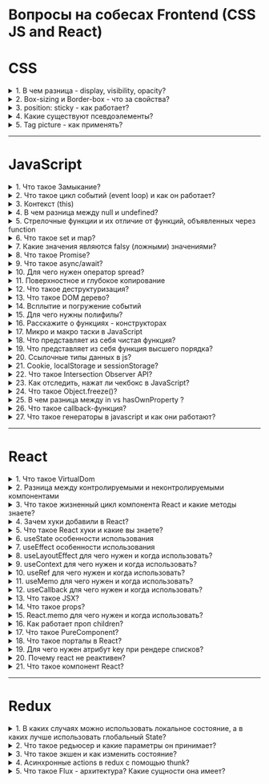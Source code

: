 # Вопросы на собесах Frontend (CSS JS and React)

# CSS
<details>
<summary>1. В чем разница - display, visibility, opacity?</summary>

##
- display

Многоцелевое свойство, которое определяет, как элемент должен быть показан в документе.

- visibility

Предназначен для отображения или скрытия элемента, включая рамку вокруг него и фон. При скрытии элемента, хотя он и становится не виден, место, которое элемент занимает, остается за ним

- opacity

Определяет уровень прозрачности элемента веб-страницы. При частичной или полной прозрачности через элемент проступает фоновый рисунок или другие элементы, расположенные ниже полупрозрачного объекта.
##
</details>

<details>
<summary>2. Box-sizing и Border-box - что за свойства?</summary>

##
- box-sizing

Применяется для изменения алгоритма расчета ширины и высоты элемента.
```css
box-sizing: border-box;
```
На ширину блока не влияет padding и border.
##
</details>

<details>
<summary>3. position: sticky - как работает?</summary>

##
```css
position: fixed;
```
Элемент удаляется из обычного потока документа и становится выше всех других элементов обычного потока. Элемент будет всегда находится в зоне просмотра (viewport) браузера и позиционироваться относительно зоны просмотра. Положение элемента можно изменять используя свойства top, right, bottom, left и z-index.

```css
position: sticky;
```
Элемент остается в обычном потоке документа, а затем "прилипает" к ближайшему родителю с прокруткой и скроллится вместе с ним. В народе это называют "липким" элементом, который прилипает к верху экрана при прокрутке, когда прокрутка достигает этого элемента.
##
</details>

<details>
<summary>4. Какие существуют псевдоэлементы?</summary>

##
- :after, :before

создает псевдоэлемент, который является последним (:after) или первым (:before) потомком элемента. Обычно используется для создания декоративных элементов для выбранного элемента.

- :placeholder 

Псевдоэлемент позволяет стилизовать текст, который был вставлен используя атрибут placeholder для элементов форм, таких как ``input`` и ``textarea``

- :first-child, :last-child

Псевдокласс позволяет стилизовать первый или последний дочерний элемент какого-либо блока.

- :focus

Псевдокласс применяется когда человек взаимодействует с элементом форм (``form``) такими как ``input, textarea, select, button`` и ссылки. Активируется при клике мышью пользователем по элементу. При фокусе на элементе появляется обводка (``outline``) по умолчанию

- :hover

Псевдокласс срабатывает в момент наведения курсора мыши на элемент.

- :visited

Псевдокласс позволяет стилизовать посещенные ссылки.

- :active

Псевдокласс срабатывает в момент нажатия левой кнопки мыши на элемент.
##
</details>

<details>
<summary>5. Tag picture - как применять?</summary>

##
Контейнер в котором должен быть один тег `img` и элементы `source` с разными источниками и условиями отображения. Браузер подберет подходящее изображение из элемента `source` или использует источник в теге `img`, если подходящего источника не было найдено.

```css
<picture>
    <source media="(max-width: 650px)" srcset="https://htmlbase.ru/storage/app/media/travel-mobile.jpg"></source>
    <img src="https://htmlbase.ru/storage/app/media/travel.jpg" alt=""></img>
</picture>
```
##
</details>

---

# JavaScript
<details>
<summary>1. Что такое Замыкание?</summary>

##
При создании функции и использования внутри нее переменных, эти переменные доступны только локально внутри функции. Снаружи мы не можем получить к ним доступ. На хранение таких переменных в том числе и аргументов выделяется определенная память и когда функция заканчивает свое выполнение это память очищается. Таким образом эти переменные больше не где не существуют.

Но вот если внутри одной функции создать вторую то вложенная функция получит доступ к переменным которые были объявлены во внешней функции этот механизм
и называется замыканием т е вложенная функция замыкает на себе переменные и аргументы внешней функции.

Таким образом при отработке внешней функции возвращается внутренняя которая замыкается на значения внешней и не дает памяти очистится 

Где используется: если нужно создать приватные переменные внитри другой функции
##
</details>

<details>
<summary>2. Что такое цикл событий (event loop) и как он работает?</summary>

##
Цикл событий - это однопоточный цикл, который контролирует стек вызовов и проверяет, есть ли какая-либо работа, которую необходимо выполнить в очереди задач. Если стек вызовов пуст и в очереди задач есть callback-функции, то функция удаляется из очереди и помещается с стек вызовов для выполнения.

- Stack - "первым пришел, последним вышел" или "последним пришел, первым вышел", что то же самое.
- Queue - "первым пришел, первым ушел".
##
</details>

<details>
<summary>3. Контекст (this)</summary>

## 
this - это специальная переменная, которая ссылается, на тот объект, в котором она на данный момент находится.

```js
let obj = {
   model: "toyota",
   year: 2017,
   show: function() {
   console.log(this.model) // obj.model
   }
 };
obj.show()
```
##
</details>

<details>
<summary>4. В чем разница между null и undefined?</summary>

##
Оба варианта означают пустое значение. Если мы инициализируем
переменную, но не присваиваем ей значение, туда помещается специальный
«маркер», который отображается при выводе на экран как undefined. Null
присваиваем самостоятельно.

Null - Это просто специальное значение, которое представляет собой «ничего»,
«пусто» или «значение неизвестно». Если необходимо очистить значение
переменной, мы делаем q = null.
undefined означает, что «значение не было присвоено».
##
</details>

<details>
<summary>5. Стрелочные функции и их отличие от функций, объявленных через function</summary>

## 
- Стрелочные функции не имеют argumemts.
- Синтаксис
- У стрелочных функций нет своего this. Если идет обращение к this, то он
берется снаружи.
- Не могут быть функциями – конструкторами. Т.е не могут вызываться с
помощью new
- Cтрелочную функцию можно написать в одну строку без объявления слова return
##
</details>

<details>
<summary>6. Что такое set и map?</summary>

##
Map – это коллекция, структура данных, работающая по принципу
ключ/значение, как и Object. Но основное отличие от объекта в том, что Map
позволяет использовать ключи любого типа.

Объект Set – это особый вид коллекции: «множество» значений (без ключей),
своего рода массив, где каждое значение может появляться только один раз.
##
</details>

<details>
<summary>7. Какие значения являются falsy (ложными) значениями?</summary>

##
Falsy значение – значение, которое при приведении к логическому типу
возвращает false.

```js
console.log(false)
console.log(0)
console.log('')
console.log(undefined)
console.log(null)
console.log(NaN)
console.log(BigInt(0))
```
##
</details>

<details>
<summary>8. Что такое Promise?</summary>

##
Промис (Promise) — специальный объект JavaScript, который используется для написания и обработки асинхронного кода.

Асинхронные функции возвращают объект Promise в качестве значения. Внутри промиса работает асинхронная операция, которая управляет его состоянием.\
Промисы были придуманы для решения проблемы так называемого «ада функций обратного вызова».

Промис может находиться в одном из трёх состояний:

- pending — стартовое состояние, операция стартовала;
- fulfilled — получен результат;
- rejected — ошибка.

Поменять состояние можно только один раз: перейти из pending либо в fulfilled, либо в rejected:

У промиса есть методы then() и catch(), которые позволяют выполнять код при изменении его состояния.
##
</details>

<details>
<summary>9. Что такое async/await?</summary>

##
Async/await — относительно новый способ написания асинхронного (неблокирующего) кода в JS. Им оборачивают промис. Он делает код более читаемым и чистым, чем промисы и функции обратного вызова.\
Функция, обозначенная как async всегда вернет Promise.

Ключевое слово await заставит интерпретатор JavaScript ждать до тех пор, пока
промис справа от await не выполнится. После чего оно вернёт его результат, и
выполнение кода продолжится. await нельзя использовать в обычных функциях
##
</details>

<details>
<summary>10. Для чего нужен оператор spread?</summary>

##
Спред-синтаксис (spread) ... позволяет передавать итерируемые коллекции (например, массивы или строки) как список аргументов функции или добавлять содержащиеся в них элементы в новый массив.

Спред применятся и для объектов, чтобы копировать пары ключ-значение из одного объекта в другой.

- При вызове функции использовать значения из массива как аргументы:
```js
function multiplyThreeNumbers(a, b, c) {
  return a * b * c
}

const nums = [1, 2, 3]

console.log(multiplyThreeNumbers(...nums)) // 6
```

- В массиве скопировать элементы из другого массива в новый:

```js
const donor = ['это', 'старые', 'значения']
const newArray = [...donor, 1, true, 'мама']

console.log(newArray) // ['это', 'старые', 'значения', 1, true, 'мама']
```

- У объекта скопировать свойства из другого объекта в новый:

```js
const persona = { name: 'Иван', lastName: 'Объектов'}
const userData = { ...persona, username: 'killer3000' }

console.log(userData)
// {
//    name: 'Иван',
//    lastName: 'Объектов',
//    username: 'killer3000'
// }
```
Если в массиве будет больше элементов, чем параметров функции, то будут использованы только те элементы, которые идут первыми по порядку:

```js
function multiplyThreeNumbers(a, b, c) {
  return a * b * c
}

const nums = [1, 2, 3, 5, 6]

console.log(multiplyThreeNumbers(...nums)) // 6
```
##
</details>

<details>
<summary>11. Поверхностное и глубокое копирование</summary>

##
При копировании объектов или массивов JavaScript копирует данные только на один уровень вглубь. Этот тип копирования называется поверхностным (shallow).

Если необходимо полностью скопировать сложную структуру данных, например, массив с объектами, то нужно делать глубокое (deep) или полное копирование данных. JavaScript не содержит функций для глубокого копирования, лучший вариант сделать глубокую копию — сериализовать структуру в JSON и тут же распарсить.

- Поверхностное копирование
---
```
const copy = {…obj}
```
- Глубокое копирование
---
1. Воспользоваться костыльным, медленным способом:
```js
const copy = JSON.parse(JSON.stringify(obj))
```
Такой способ подойдет для объекта без прототипа и без функций.
2. реализовать рекурсивную функцию копирования полей.
3. Воспользоваться библиотекой lodash, функцией deep clone
##
</details>

<details>
<summary>12. Что такое деструктуризация?</summary>

##
В JavaScript есть две чаще всего используемые структуры данных – это Object
и Array. Деструктурирующее присваивание – это специальный синтаксис, который
позволяет нам «распаковать» массивы или объекты в кучу переменных, так как
иногда они более удобны.
##
</details>

<details>
<summary>13. Что такое DOM дерево?</summary>

##
DOM (Document Object Model) — это специальная древовидная структура, которая позволяет управлять HTML-разметкой из JavaScript-кода. Управление обычно состоит из добавления и удаления элементов, изменения их стилей и содержимого.

Браузер создаёт DOM при загрузке страницы, складывает его в переменную document и сообщает, что DOM создан, с помощью события DOMContentLoaded. С переменной document начинается любая работа с HTML-разметкой в JavaScript.
##
</details>

<details>
<summary>14. Всплытие и погружение событий</summary>

##
- Всплытие.

Принцип всплытия очень простой. Когда на элементе происходит событие,
обработчики сначала срабатывают на нём, потом на его родителе, затем выше и так
далее, вверх по цепочке предков.

- Погружение

Стандарт DOM Events описывает 3 фазы прохода события:
1. Фаза погружения (capturing phase) – событие сначала идёт сверху вниз.
2. Фаза цели (target phase) – событие достигло целевого(исходного) элемента.
3. Фаза всплытия (bubbling stage) – событие начинает всплывать.
##
</details>

<details>
<summary>15. Для чего нужны полифилы?</summary>

##
«Полифил» – это библиотека, которая добавляет в старые
браузеры поддержку возможностей, которые в современных браузерах являются
встроенными.
##
</details>

<details>
<summary>16. Расскажите о функциях - конструкторах</summary>

## 
Функции-конструкторы являются обычными функциями. Но есть два
соглашения:
1. Имя функции-конструктора должно начинаться с большой буквы.
2. Функция-конструктор должна вызываться при помощи оператора "new".
```js
function User() {
  this.name = 'Alex'
}

const firstUser = new User()
firstUser.name === 'Alex' // true
```
Когда функция вызывается как new User(...), происходит следующее:
1. Создаётся новый пустой объект, и он присваивается this.
2. Выполняется код функции. Обычно он модифицирует this, добавляет туда
новые свойства.
3. Возвращается значение this
##
</details>

<details>
<summary>17. Микро и макро таски в JavaScript</summary>

##
- MicroTask - Promises ... выполняються раньше 
- MacroTask - SetTimeout ... выполняються позже
##
</details>

<details>
<summary>18. Что представляет из себя чистая функция?</summary>

##
Функция должна удовлетворять двум условиям, чтобы считаться «чистой»
- Каждый раз функция возвращает одинаковый результат, когда
вызывается с тем же набором аргументов
- Нет побочных эффектов (например, не изменяет внешние переменные)
##
</details>

<details>
<summary>19. Что представляет из себя функция высшего порядка?</summary>

##
Функция высшего порядка — это функция, которая может принимать другую
функцию в качестве аргумента или возвращать другую функцию в качестве
результата
##
</details>

<details>
<summary>20. Ссылочные типы данных в js?</summary>

##
Все типы данных JavaScript можно разделить на примитивные и ссылочные.

- Объекты как ссылочные типы

Одно из фундаментальных отличий объектов от примитивов заключается в том, что объекты хранятся и копируются «по ссылке», тогда как примитивные значения: строки, числа, логические значения и т.д. – всегда копируются «как целое значение».

Переменная, которой присвоен объект, хранит не сам объект, а его «адрес в памяти» – другими словами, «ссылку» на него.

При копировании переменной объекта копируется ссылка, но сам объект не дублируется.

```js
let x = [10, 9, 8];
let y = x;
x[0] = 2;

console.log(y[0]); // 2
```

- Передача объектов функциям

Когда следует уделять особое внимание ссылочным типам, возникает при передаче их в виде аргументов функциям. Ввиду того что ссылочные типы содержат ссылки на соответствующие реальные данные, аргументы функции получают копию ссылки на данные и могут, таким образом, менять оригинальные данные.

- Сравнение объектов

При использовании операции проверки равенства (==) интерпретатор сравнивает значения соответствующих переменных. Для примитивных типов это означает сравнение фактических данных.

В случае ссылочных типов переменные содержат ссылки на данные, а не сами данные. Поэтому при использовании операции проверки равенства происходит сравнение ссылок, а не объектов, на которые эти ссылки указывают. Другими словами, операция == обеспечивает проверку не того, что две переменные ссылаются на эквивалентные объекты, а того, что переменные ссылаются на один и тот же объект.

```js
var str1 = new String("abc");
var str2 = new String("abc");

console.log(strl == str2); // false
```
##
</details>

<details>
<summary>21. Cookie, localStorage и sessionStorage?</summary>

##
Существует несколько подходов к хранению данных в браузере:

1. LocalStorage, SessionStorage - позволяют хранить пары ключ/значение в
браузере. Что в них важно – данные, которые в них записаны, сохраняются после
обновления страницы. Объекты хранилища localStorage и sessionStorage
предоставляют одинаковые методы и свойства:
- setItem(key, value) – сохранить пару ключ/значение.
- getItem(key) – получить данные по ключу key.
- removeItem(key) – удалить данные с ключом key.
- clear() – удалить всё.
- key(index) – получить ключ на заданной позиции.
- length – количество элементов в хранилище.
Оба хранилища в качестве ключей и значений могут использовать только
строки, поэтому объекты не забываем преобразовывать с помощью JSON.stringify.
2. Куки – это небольшие строки данных, которые хранятся непосредственно в браузере. Они являются частью HTTP-протокола.
Куки обычно устанавливаются веб-сервером при помощи заголовка Set-Cookie. Затем браузер будет автоматически добавлять их в (почти) каждый запрос на тот же домен при помощи заголовка Cookie.
Мы также можем получить доступ к куки непосредственно из браузера, используя свойство document.cookie.
Один из наиболее частых случаев использования куки – это аутентификация:

- При входе на сайт сервер отсылает в ответ HTTP-заголовок Set-Cookie для того, чтобы установить куки со специальным уникальным идентификатором сессии («session identifier»).
- Во время следующего запроса к этому же домену браузер посылает на сервер HTTP-заголовок Cookie.
- Таким образом, сервер понимает, кто сделал запрос.
##
</details>

<details>
<summary>22. Что такое Intersection Observer API?</summary>

##
Intersection Observer API (IOA) позволяет приложению асинхронно наблюдать за пересечением элемента (target) с его родителем (root) или областью просмотра (viewport). Другими словами, этот API обеспечивает вызов определенной функции каждый раз при пересечении целевого элемента с root или viewport.

Примеры использования:

- «ленивая» или отложенная загрузка изображений
- бесконечная прокрутка страницы
- получение информации о видимости рекламы для целей расчета стоимости показов
- запуск процесса или анимации, находящихся в поле зрения пользователя

Для начала работы с IOA необходимо с помощью конструктора создать объект-наблюдатель с двумя параметрами — функцией обратного вызова и настройками

```js
// настройки
let options = {
    root: document.querySelector('.scroll-list'),
    rootMargin: '5px',
    threshold: 0.5
}

// функция обратного вызова
let callback = function(entries, observer){
    ...
}

// наблюдатель
let observer = new IntersectionObserver(callback, options)
```

Настройки:

- root — элемент, который выступает в роли области просмотра для target (предок целевого элемента или null для viewport)
- rootMargin — отступы вокруг root (margin в CSS, по умолчанию все отступы равны 0)
- threshold — число или массив чисел, указывающий допустимый процент пересечения target и root

Далее создается целевой элемент, за которым наблюдает observer:

```js
let target = document.querySelector('.list-item')
observer.observe(target)
```

Вызов callback возвращает объект, содержащий записи об изменениях, произошедших с целевым элементом:

```js
let callback = (entries, observer) => {
    entries.forEach(entry => {
        // entry (запись) - изменение
        //   entry.boundingClientRect
        //   entry.intersectionRatio
        //   entry.intersectionRect
        //   entry.isIntersecting
        //   entry.rootBounds
        //   entry.target
        //   entry.time
    })
}
```
##
</details>

<details>
<summary>23. Как отследить, нажат ли чекбокс в JavaScript? </summary>

##
```js
let element = document.querySelector('input[type=checkbox]');    

if (element.checked) {
    doSomething();
}
```
##
</details>

<details>
<summary>24. Что такое Object.freeze()? </summary>

##
Метод Object.freeze() замораживает объект: это значит, что он предотвращает добавление новых свойств к объекту, удаление старых свойств из объекта и изменение существующих свойств или значения их атрибутов перечисляемости, настраиваемости и записываемости. В сущности, объект становится эффективно неизменным. Метод возвращает замороженный объект.

```js
Object.freeze(obj)
```
##
</details>

<details>
<summary>25. В чем разница между in vs hasOwnProperty ? </summary>

##
Метод hasOwnProperty() возвращает логическое значение, указывающее, содержит ли объект указанное свойство.

```js
obj.hasOwnProperty(prop)
```

Оператор in возвращает true, если свойство содержится в указанном объекте или в его цепочке прототипов.

```js
prop in object
```

Каждый объект, произошедший от `Object`, наследует метод `hasOwnProperty`. Этот метод может использоваться для определения того, содержит ли объект указанное свойство в качестве собственного свойства объекта; в отличие от оператора `in`, этот метод не проверяет существование свойств в цепочке прототипов объекта.
##
</details>

<details>
<summary>26. Что такое callback-функция?</summary>

##
коллбэк — это функция, которая должна быть выполнена после того, как другая функция завершила выполнение (отсюда и название: callback — функция обратного вызова). Любая функция, которая передается как аргумент, называется callback-функцией.
##
</details>

<details>
<summary>27. Что такое генераторы в javascript и как они работают?</summary>

##
Генераторы могут порождать (yield) множество значений одно за другим, по
мере необходимости. Генераторы отлично работают с перебираемыми объектами и
позволяют легко создавать потоки данных.

Для объявления генератора используется специальная синтаксическая
конструкция: function*, которая называется «функция-генератор»

```js
function* generateFuncion () {
   yield 1;
   yield 2;
   return 3;
}
```
Основным методом генератора является `next()`. При вызове он запускает
выполнение кода до ближайшей инструкции `yield` <значение> (значение может
отсутствовать, в этом случае оно предполагается равным `undefined`). По достижении
`yield` выполнение функции приостанавливается, а соответствующее значение –
возвращается во внешний код

```js
let generator = generateFuncion()
let one = generator.next()
```
##
</details>

---

# React

<details>
<summary>1. Что такое VirtualDom</summary>

##
VirtualDOM это копия DOM дерева и вместо того, чтобы взаимодействовать с
DOM напрямую, мы работаем с его легковесной копией. Мы можем вносить
изменения в копию, исходя из наших потребностей, а после этого React применяет
изменения к реальному DOM.

При этом происходит сравнение DOM-дерева с его виртуальной копией,
определяется разница и запускается перерисовка того, что было изменено.

Такой подход работает быстрее, потому как не включает в себя все
тяжеловесные части реального DOM.
##
</details>

<details>
<summary>2. Разница между контролируемыми и неконтролируемыми компонентами</summary>

##
В HTML элементы формы, **такие как input, textarea и select**, обычно
поддерживают собственное состояние и обновляют его в соответствии с
пользовательскими входными данными. В React изменяемое состояние обычно
хранится в свойстве state компонентов и обновляется только с помощью setState().

Мы можем объединить всё это вместе, сделав состояние React «единственным
источником данных (истины)». Затем компонент React, который отрисовывает
форму, также контролирует, что происходит в этой форме при последующем вводе
данных пользователем. Элемент поля ввода формы, значение которого
контролируется React подобным образом, называется **«контролируемым
компонентом»**.

Вместо того, чтобы писать обработчик события для каждого обновления
состояния, вы можете использовать неуправляемый компонент и читать значения
из DOM через ref

Неуправляемые компоненты опираются на DOM в качестве источника данных и могут быть удобны при интеграции React с кодом, не связанным с React. Количество кода может уменьшиться, правда, за счёт потери в его чистоте. Поэтому в обычных ситуациях мы рекомендуем использовать управляемые компоненты.
##
</details>

<details>
<summary>3. Что такое жизненный цикл компонента React и какие методы знаете?</summary>

##
Каждый компонент React проходит несколько стадий в процессе своей жизни: он создаётся, затем добавляется в DOM, получает пропсы, и, наконец, удаляется из дерева. Этот процесс называют жизненным циклом компонента (Component Lifecycle). React предоставляет набор методов, которые позволяют встроиться в этот процесс.

Существует четыре различных этапа жизненного цикла компонента React:
1. Инициализация: На этом этапе компонент React готовит установку
начального состояния и параметров по умолчанию.
2. Монтирование: Компонент React готов для монтирования в DOM
браузера. Этот этап охватывает методы жизненного цикла
componentWillMount и componentDidMount.
3. Обновление: На этом этапе компонент обновляется двумя способами,
отправляя новые свойства и обновляя состояние. Этот этап охватывает
методы жизненного цикла shouldComponentUpdate, componentWillUpdate
и componentDidUpdate.
4. Размонтирование: На этом последнем этапе компонент не нужен и
отключается из DOM браузера. Этот этап включает метод жизненного
цикла componentWillUnmount.
##
</details>

<details>
<summary>4. Зачем хуки добавили в React?</summary>

##
С помощью хуков мы можем извлечь логику состояния из компонента, чтобы её протестировать или повторно использовать. Хуки позволяют нам повторно использовать логику состояния, не затрагивая дерево компонентов. Благодаря этому, хуки легко использовать в разных компонентах и делиться ими с сообществом.

К примеру кастомные хуки для валидации форм.
##
</details>

<details>
<summary>5. Что такое React хуки и какие вы знаете?</summary>

##
Хук — это специальная функция, которая позволяет «подцепиться» к возможностям
React.
Основные React хуки:
- useState;
- useEffect;
- useContext;
- useRef;
- useMemo;
- useCallback;
##
</details>

<details>
<summary>6. useState особенности использования</summary>

##
Хук useState предоставляет функциональным компонентам доступ к состоянию React.

Он возвращает значение с состоянием и функцию для его обновления.
Во время первоначального рендеринга возвращаемое состояние (state)
совпадает со значением, переданным в качестве первого аргумента (initialState).

Функция setState используется для обновления состояния. Она принимает новое
значение состояния и ставит в очередь повторный рендер компонента. Функция
setState может принимать параметром, как и новое значение, так и функцию callback,
которая параметром принимает предыдущее значение.
##
</details>

<details>
<summary>7. useEffect особенности использования</summary>

##
Хук эффекта даёт вам возможность выполнять побочные эффекты в
функциональном компоненте. useEffect - Мутации, подписки, таймеры, логирование
и другие побочные эффекты не допускаются внутри основного тела функционального компонента (называемого этапом рендеринга React). Это приведёт к запутанным
ошибкам и несоответствиям в пользовательском интерфейсе.

Вместо этого рекомендуется использовать useEffect. Функция, переданная в
useEffect, будет запущена после того, как рендер будет зафиксирован на экране или
же если передать вторым параметром массив зависимостей, то функция будет
вызываться каждый раз после изменения одной из зависимостей.
##
</details>

<details>
<summary>8. useLayoutEffect для чего нужен и когда использовать?</summary>

##
Сигнатура идентична useEffect, но этот хук запускается синхронно после всех изменений DOM. Используйте его для чтения макета из DOM и синхронного повторного рендеринга. Обновления, запланированные внутри useLayoutEffect, будут полностью применены синхронно перед тем, как браузер получит шанс осуществить отрисовку.

Предпочитайте стандартный useEffect, когда это возможно, чтобы избежать блокировки визуальных обновлений.
##
</details>

<details>
<summary>9. useContext для чего нужен и когда использовать?</summary>

##
В типичном React-приложении данные передаются сверху вниз (от родителя к
дочернему компоненту) с помощью пропсов. Однако, подобный способ
использования может быть чересчур громоздким для некоторых типов пропсов
(например, выбранный язык, UI-тема), которые необходимо передавать во многие
компоненты в приложении. Контекст предоставляет способ делиться такими
данными между компонентами без необходимости явно передавать пропсы через
каждый уровень дерева.

Компонент, вызывающий useContext, всегда будет перерендериваться при
изменении значения контекста. Если повторный рендер компонента затратен, вы
можете оптимизировать его с помощью мемоизации.
##
</details>

<details>
<summary>10. useRef для чего нужен и когда использовать?</summary>

##
useRef возвращает изменяемый ref-объект, свойство .current которого
инициализируется переданным аргументом (initialValue). Возвращённый объект будет сохраняться в течение всего времени жизни компонента и не будет изменяться
от рендера к рендеру.

Обычный случай использования — это доступ к потомку в императивном
стиле. Т.е. используя ref, мы можем явно обратиться к DOM элементу.

Пример использования:
```js
function TextInputWithFocusButton() {
  const inputEl = useRef(null);
  const onButtonClick = () => {
    // `current` указывает на смонтированный элемент `input`
    inputEl.current.focus();
  };
  return (
    <>
      <input ref={inputEl} type="text" />
      <button onClick={onButtonClick}>Установить фокус на поле ввода</button>
    </>
  );
}
```
##
</details>

<details>
<summary>11. useMemo для чего нужен и когда использовать?</summary>

##
useMemo используется для того, чтобы закешировать\замемоизировать результат вычислений.

Пример использования:
```js
const memoizedValue = useMemo(() => computeExpensiveValue(a, b), [a, b]);
```
Передайте «создающую» функцию и массив зависимостей. useMemo будет
повторно вычислять мемоизированное значение только тогда, когда значение какой либо из зависимостей изменилось. Эта оптимизация помогает избежать
дорогостоящих вычислений при каждом рендере.

Первым параметром функция принимает callback, в котором проходят вычисления, а
вторым массив зависимостей, функция будет повторно проводить вычисления
только при изменении хотя бы одной из зависимостей
##
</details>

<details>
<summary>12. useCallback для чего нужен и когда использовать?</summary>

##
Хук useCallback вернёт мемоизированную версию колбэка, который
изменяется только, если изменяются значения одной из зависимостей. Это полезно
при передаче колбэков оптимизированным дочерним компонентам, которые
полагаются на равенство ссылок для предотвращения ненужных рендеров
##
</details>

<details>
<summary>13. Что такое JSX?</summary>

##
JSX — расширение синтаксиса JavaScript. Этот синтаксис выглядит как язык шаблонов, но наделён всеми языковыми возможностями JavaScript. В результате компиляции JSX и вызова React.createElement() возникают простые объекты — «React-элементы».

Это некое расширение языка упрощающее восприятие кода и разработку 
##
</details>

<details>
<summary>14. Что такое props?</summary>

##
Props (обьект js) – данные, которые передаются в компонент из родительского. Props
доступны только для чтения и не могут быть изменены.
##
</details>

<details>
<summary>15. React.memo для чего нужен и когда использовать?</summary>

##
React.memo — это компонент высшего порядка.

Если ваш компонент всегда рендерит одно и то же при неменяющихся
пропсах, вы можете обернуть его в вызов React.memo для повышения
производительности в некоторых случаях, мемоизируя тем самым результат. Это
значит, что React будет использовать результат последнего рендера, избегая
повторного рендеринга.

React.memo затрагивает только изменения пропсов. Если функциональный
компонент обёрнут в React.memo и использует useState, useReducer или useContext,
он будет повторно рендериться при изменении состояния или контекста.
##
</details>

<details>
<summary>16. Как работает проп children?</summary>

##
Некоторые компоненты не знают своих потомков заранее. Это особенно характерно для таких компонентов, как Sidebar, которые представляют из себя как бы «коробку», в которую можно что-то положить. Для таких компонентов мы рекомендуем использовать специальный проп children, который передаст дочерние элементы сразу на вывод
##
</details>

<details>
<summary>17. Что такое PureComponent?</summary>

##
**PureComponent** при грамотном использовании может значительно повысить производительность ваших приложений, а в противном случае неслабо так навредить.

При работе с обычным компонентом, вы меняете его состояние, а соответственно вызываете ре-рендер, использую встроенную функцию setState. При этом, повторная отрисовка происходит в любом случае. Для, того, что бы это контролировать, вы можете использовать **shouldComponentUpdate**, и прописать там свою логику обработки нового state и новых props.

- shouldComponentUpdate()

Используйте shouldComponentUpdate(), чтобы указать необходимость следующего рендера на основе изменений состояния и пропсов. По умолчанию происходит повторный рендер при любом изменении состояния. В большинстве случаев вы должны полагаться на это поведение.
shouldComponentUpdate() вызывается перед рендером, когда получает новые пропсы или состояние. Значение по умолчанию равно true. Этот метод не вызывается при первом рендере или когда используется forceUpdate().

Этот метод принимает два аргумента (**shouldComponentUpdate**): nextProps и nextState, которые вы можете сравнить с актуальными пропсами и стейтом, и описать логику, в каком случае нужно вызывать обновление компонента, а каком нет.

В **React.Component** данный метод всегда возвращает true, если только вы сами, в ручную, не опишите необходимые проверки. Из-за этого, любой вызов setState, или получение новых props, будут вызывать ре-рендер.

При работе с **React.PureComponent** ситуация другая. Он выполняет “неглубокую” проверку в shouldComponentUpdate (это уже реализовано “из коробки”), и, если данные были изменены, то только тогда срабатывает обновление.

Поскольку проверка “поверхностная”, то и полного сравнения объектов не происходит, сравниваются лишь ссылки на них. Это значит, что если вы, например, не передадите новые пропсы, а просто измените старые “напрямую”, то PureComponent выдаст false в shouldComponentUpdate, и никакого обновления не произойдёт.

Ещё одна проблема с PureComponent заключается в том, что он может блокировать обновления и всех потомков, если shouldComponentUpdate вернул false.

Если метод render() вашего React-компонента всегда рендерит одинаковый результат при одних и тех же пропсах и состояниях, для повышения производительности в некоторых случаях вы можете использовать React.PureComponent.
##
</details>

<details>
<summary>18. Что такое порталы в React?</summary>

##
Порталы позволяют рендерить дочерние элементы в DOM-узел, который находится вне DOM-иерархии родительского компонента.

```js
ReactDOM.createPortal(child, container)
```

Первый аргумент (child) — это любой React-компонент, который может быть отрендерен, такой как элемент, строка или фрагмент. Следующий аргумент (container) — это DOM-элемент.

Типовой случай применения порталов — когда в родительском компоненте заданы стили overflow: hidden или z-index, но вам нужно чтобы дочерний элемент визуально выходил за рамки своего контейнера. Например, диалоги, всплывающие карточки и всплывающие подсказки.
##
</details>

<details>
<summary>19. Для чего нужен атрибут key при рендере списков?</summary>

##
Ключи (keys) помогают React определять, какие элементы были изменены, добавлены или удалены. Их необходимо указывать, чтобы React мог сопоставлять элементы массива с течением времени.

Лучший способ выбрать ключ — это использовать строку, которая будет явно отличать элемент списка от его соседей. Чаще всего вы будете использовать ID из ваших данных как ключи. Когда у вас нет заданных ID для списка, то в крайнем случае можно использовать индекс элемента как ключ.
##
</details>

<details>
<summary>20. Почему react не реактивен?</summary>

##
React назван так потому, что реагирует на изменения состояния компонентов. Все же он делает это не реактивно, а, скорее, по графику.

Помните, что входными данными для render() являются свойства (props) и внутреннее состояние, которое может быть обновлено в любое время.

Когда для render меняются входные данные, меняется и результат ее выполнения.

React.js ведет запись жизненного цикла компонента. Когда React.js видит, что один рендер отличается от другого, он переводит разницу между своим виртуальным представлением в операции с DOM API, которые будут отрисованы в документе.

Не отслеживает в реальном времени изменения переменных.
##
</details>

<details>
<summary>21. Что такое компонент React?</summary>

##
- Компонент React – это класс, который наследуется от класса React.Component 
- Функция render возвращает HTML разметку, то что будет отрисовано в браузере. Класс-компонент без функции render существовать не может, это его интерфейс.
##
</details>

---

# Redux

<details>
<summary>1. В каких случаях можно использовать локальное состояние, а в каких
лучше использовать глобальный State?</summary>

##
Локальное состояние рекомендуется использовать в тех случаях, когда оно
используется только в рамках 1го компонента и не планируется передавать его в
других компоненты. Также локальное состояние используется в компоненте какогото отдельного элемента списка. Если же декомпозиция на компоненты предполагает
вложенность с передачей данных по иерархии, то лучше использовать global state
##
</details>

<details>
<summary>2. Что такое редьюсер и какие параметры он принимает?</summary>

##
Reducer это чистая функция, которая принимает параметрами state и action.
Внутри редюсера мы отслеживаем тип полученного actions и в зависимости от него
мы изменяем состояние и возвращаем новый объект состояния.
##
</details>

<details>
<summary>3. Что такое экшен и как изменить состояние?</summary>

##
Action - это простой js объект, у которого обязательно должно быть поле с типом.
```js
{type: “SET_PAGE”}
```
Также опционально можно добавить какие-то данные. Для того что бы
изменить состояние необходимо вызвать функцию dispatch, в которую передаем
action.
##
</details>

<details>
<summary>4. Асинхронные actions в redux с помощью thunk?</summary>

##
Для того, чтобы использовать redux thunk необходимо подключить его как
middleware. Action creators должны возвращать не просто объект, а функцию, которая
параметром принимает dispatch.
##
</details>

<details>
<summary>5. Что такое Flux - архитектура? Какие сущности она имеет?</summary>

##
Flux-архитектура — архитектурный подход или набор шаблонов программирования для построения пользовательского интерфейса веб-приложений, сочетающийся с реактивным программированием и построенный на однонаправленных потоках данных.

Основной отличительной особенностью Flux является односторонняя направленность передачи данных между компонентами Flux-архитектуры. Архитектура накладывает ограничения на поток данных, в частности, исключая возможность обновления состояния компонентов самими собой. Такой подход делает поток данных предсказуемым и позволяет легче проследить причины возможных ошибок в программном обеспечении.

В минимальном варианте Flux-архитектура может содержать три слоя, взаимодействующие по порядку:

- Действия (англ. actions) — выражение событий (часто для действий используются просто имена — строки, содержащие некоторый «глагол»). Диспетчеры передают действия нижележащим компонентам (хранилищам) по одному. Новое действие не передаётся пока предыдущее полностью не обработано компонентами. Действия из-за работы источника действия, например, пользователя, поступают асинхронно, но их диспетчеризация явлется синхронным процессом. Кроме имени (англ. name), действия могут иметь полезную нагрузку (англ. payload), содержащую относящиеся к действию данные.
- Диспетчер/Диспатчер (англ. dispatcher) предназначен для передачи действий хранилищам. В упрощённом варианте диспетчер может вообще не выделяться, как единственный на всё приложение. В диспетчере хранилища регистрируют свои функции обратного вызова (callback) и зависимости между хранилищами.
- Хранилище (англ. store) является местом, где сосредоточено состояние (англ. state) приложения. Остальные компоненты, согласно Flux, не имеют значимого (с точки зрения архитектуры) состояния. Изменение состояния хранилища происходит строго на основе данных действия и старого состояния хранилища при помощи чистых функций.
- Представление (англ. view) — компонент, обычно отвечающий за выдачу информации пользователю. Во Flux-архитектуре, которая может технически не касаться внутреннего устройства представлений вообще, это — конечная точка потоков данных. Для информационной архитектуры важно только, что данные попадают в систему (то есть, обратно в хранилища) только через действия.
##
</details>

